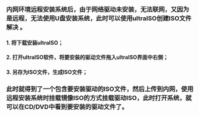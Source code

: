 
### 内网环境远程安装系统后，由于网络驱动未安装，无法联网，又因为是远程，无法使用U盘安装系统，此时可以使用ultraISO创建ISO文件解决 。


#### 1. 将下载安装ultraISO；

#### 2. 打开ultraISO软件，将要安装的驱动文件拖入ultraISO界面中右侧；

#### 3. 另存为ISO文件，生成ISO文件；


### 此时就得到了一个包含要安装驱动的ISO文件，然后上传到内网，使用远程安装系统时挂载镜像ISO的方式挂载驱动ISO，此时打开系统，就可以在CD/DVD中看到要安装的驱动文件了。